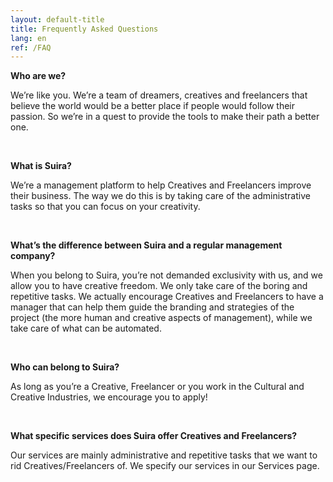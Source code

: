 ```yaml
---
layout: default-title
title: Frequently Asked Questions
lang: en
ref: /FAQ
---
```


**Who are we?**

We’re like you. We’re a team of dreamers, creatives and freelancers that believe the world would be a better place if people would follow their passion. So we’re in a quest to provide the tools to make their path a better one.

&nbsp;

**What is Suira?**

We’re a management platform to help Creatives and Freelancers improve their business. The way we do this is by taking care of the administrative tasks so that you can focus on your creativity.&nbsp;

&nbsp;

**What’s the difference between Suira and a regular management company?**

When you belong to Suira, you’re not demanded exclusivity with us, and we allow you to have creative freedom. We only take care of the boring and repetitive tasks. We actually encourage Creatives and Freelancers to have a manager that can help them guide the branding and strategies of the project (the more human and creative aspects of management), while we take care of what can be automated.

&nbsp;

**Who can belong to Suira?**

As long as you’re a Creative, Freelancer or you work in the Cultural and Creative Industries, we encourage you to apply\!

&nbsp;

**What specific services does Suira offer Creatives and Freelancers?**

Our services are mainly administrative and repetitive tasks that we want to rid Creatives/Freelancers of. We specify our services in our Services page.